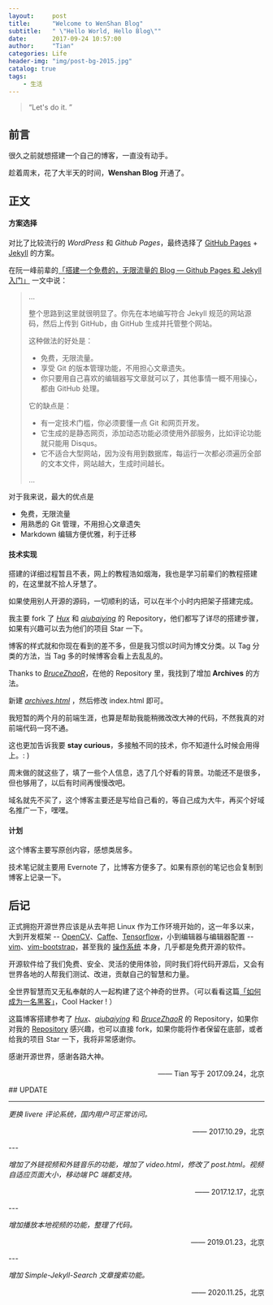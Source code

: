 ```yaml
---
layout:     post
title:      "Welcome to WenShan Blog"
subtitle:   " \"Hello World, Hello Blog\""
date:       2017-09-24 10:57:00
author:     "Tian"
categories: Life
header-img: "img/post-bg-2015.jpg"
catalog: true
tags:
    - 生活
---
```


> “Let's do it. ”


## 前言

很久之前就想搭建一个自己的博客，一直没有动手。

趁着周末，花了大半天的时间，**Wenshan Blog** 开通了。

## 正文

#### 方案选择

对比了比较流行的 *WordPress* 和 *Github Pages*，最终选择了 [GitHub Pages](https://pages.github.com/) + [Jekyll](http://jekyllrb.com/) 的方案。

在阮一峰前辈的[「搭建一个免费的，无限流量的 Blog — Github Pages 和 Jekyll 入门」](http://www.ruanyifeng.com/blog/2012/08/blogging_with_jekyll.html) 一文中说：

> …
>
> 整个思路到这里就很明显了。你先在本地编写符合 Jekyll 规范的网站源码，然后上传到 GitHub，由 GitHub 生成并托管整个网站。
>
> 这种做法的好处是：
> * 免费，无限流量。
> * 享受 Git 的版本管理功能，不用担心文章遗失。
> * 你只要用自己喜欢的编辑器写文章就可以了，其他事情一概不用操心，都由 GitHub 处理。
>
> 它的缺点是：
> * 有一定技术门槛，你必须要懂一点 Git 和网页开发。
> * 它生成的是静态网页，添加动态功能必须使用外部服务，比如评论功能就只能用 Disqus。 
> * 它不适合大型网站，因为没有用到数据库，每运行一次都必须遍历全部的文本文件，网站越大，生成时间越长。
>
> …

对于我来说，最大的优点是

* 免费，无限流量
* 用熟悉的 Git 管理，不用担心文章遗失
* Markdown 编辑方便优雅，利于迁移

#### 技术实现

搭建的详细过程暂且不表，网上的教程浩如烟海，我也是学习前辈们的教程搭建的，在这里就不拾人牙慧了。

如果使用别人开源的源码，一切顺利的话，可以在半个小时内把架子搭建完成。

我主要 fork 了 [*Hux*](https://github.com/Huxpro/huxpro.github.io) 和 [*qiubaiying*](https://github.com/qiubaiying/qiubaiying.github.io) 的 Repository，他们都写了详尽的搭建步骤，如果有兴趣可以去为他们的项目 Star 一下。

博客的样式就和你现在看到的差不多，但是我习惯以时间为博文分类。以 Tag 分类的方法，当 Tag 多的时候博客会看上去乱乱的。

Thanks to [*BruceZhaoR*](https://github.com/BruceZhaoR/brucezhaor.github.io)，在他的 Repository 里，我找到了增加 **Archives** 的方法。

新建 [*archives.html*](https://github.com/tianws/tianws.github.io/blob/master/archives.xml) ，然后修改 index.html 即可。

我短暂的两个月的前端生涯，也算是帮助我能稍微改改大神的代码，不然我真的对前端代码一窍不通。

这也更加告诉我要 **stay curious**，多接触不同的技术，你不知道什么时候会用得上。: )

周末做的就这些了，填了一些个人信息，选了几个好看的背景。功能还不是很多，但也够用了，以后有时间再慢慢改吧。

域名就先不买了，这个博客主要还是写给自己看的，等自己成为大牛，再买个好域名推广一下，嘿嘿。

#### 计划

这个博客主要写原创内容，感想类居多。

技术笔记就主要用 Evernote 了，比博客方便多了。如果有原创的笔记也会复制到博客上记录一下。

## 后记

正式拥抱开源世界应该是从去年把 Linux 作为工作环境开始的，这一年多以来，大到开发框架 -- [OpenCV](http://opencv.org/)、[Caffe](http://caffe.berkeleyvision.org/)、[Tensorflow](https://www.tensorflow.org/)，小到编辑器与编辑器配置 -- [vim](https://vim.sourceforge.io/)、[vim-bootstrap](http://www.vim-bootstrap.com/)，甚至我的 [操作系统](http://cn.ubuntu.com/) 本身，几乎都是免费开源的软件。

开源软件给了我们免费、安全、灵活的使用体验，同时我们将代码开源后，又会有世界各地的人帮我们测试、改进，贡献自己的智慧和力量。

全世界智慧而又无私奉献的人一起构建了这个神奇的世界。（可以看看这篇[「如何成为一名黑客」](https://dayone.me/2iX7zHp)，Cool Hacker ! ）

这篇博客搭建参考了 [*Hux*](https://github.com/Huxpro/huxpro.github.io)、[*qiubaiying*](https://github.com/qiubaiying/qiubaiying.github.io) 和 [*BruceZhaoR*](https://github.com/BruceZhaoR/brucezhaor.github.io) 的 Repository，如果你对我的 [Repository](https://github.com/tianws/tianws.github.io) 感兴趣，也可以直接 fork，如果你能将作者保留在底部，或者给我的项目 Star 一下，我将非常感谢你。

感谢开源世界，感谢各路大神。

<p align="right">—— Tian 写于 2017.09.24，北京</p>
##  UPDATE

---

*更换 livere 评论系统，国内用户可正常访问。*

<p align="right">—— 2017.10.29，北京</p>
---

*增加了外链视频和外链音乐的功能，增加了 video.html，修改了 post.html。视频自适应页面大小，移动端 PC 端都支持。*

<p align="right">—— 2017.12.17，北京</p>
---

*增加播放本地视频的功能，整理了代码。*

<p align="right">—— 2019.01.23，北京</p>
---

*增加 Simple-Jekyll-Search 文章搜索功能。*

<p align="right">—— 2020.11.25，北京</p>